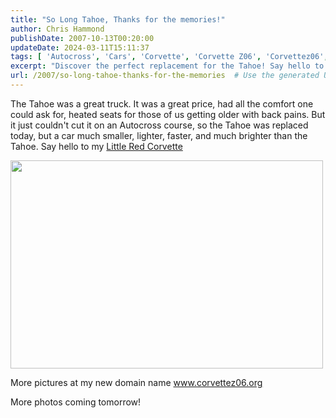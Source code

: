 ```yaml
---
title: "So Long Tahoe, Thanks for the memories!"
author: Chris Hammond
publishDate: 2007-10-13T00:20:00
updateDate: 2024-03-11T15:11:37
tags: [ 'Autocross', 'Cars', 'Corvette', 'Corvette Z06', 'Corvettez06', 'CorvetteZ06org', 'St Louis', 'Tahoe' ]
excerpt: "Discover the perfect replacement for the Tahoe! Say hello to the Little Red Corvette - smaller, lighter, faster. See more at www.corvettez06.org!"
url: /2007/so-long-tahoe-thanks-for-the-memories  # Use the generated URL with year
---
```

<P>The Tahoe was a great truck. It was a great price, had all the comfort one could ask for, heated seats for those of us getting older with back pains. But it just couldn't cut it on an Autocross course, so the Tahoe was replaced today, but a car much smaller, lighter,&nbsp;faster, and much brighter than the Tahoe. Say hello to my <A class="" href="https://www.corvettez06.org/" mce_href="https://www.corvettez06.org">Little Red Corvette</A></P> <P><IMG class=reflect height=333 alt="" src="https://farm3.static.flickr.com/2391/1556968535_1a604cf451.jpg?v=0" width=500 onload=show_notes_initially();></P> <P>More pictures at my new domain name <A href="https://www.corvettez06.org/">www.corvettez06.org</A> </P> <P>More photos coming tomorrow!</P>


